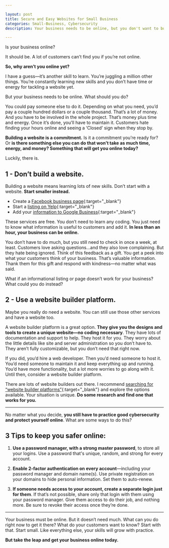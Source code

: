 ```yaml
---

layout: post
title: Secure and Easy Websites for Small Business
categories: Small-Business, Cybersecurity
description: Your business needs to be online, but you don't want to build a website. What else can you do that is easy,  secure, and will get your business online quickly?

---
```


Is your business online?

It should be. A lot of customers can’t find you if you’re not online.

**So, why aren’t you online yet?**

I have a guess—it’s another skill to learn. You’re juggling a million other things. You’re constantly learning new skills and you don’t have time or energy for tackling a website yet.

But your business needs to be online. What should you do?

<!--more-->

You could pay someone else to do it. Depending on what you need, you’d pay a couple hundred dollars or a couple thousand. That’s a lot of money. And you have to be involved in the whole project. That’s money plus time and energy. Once it’s done, you’ll have to maintain it. Customers hate finding your hours online and seeing a ‘Closed’ sign when they stop by. 

**Building a website is a commitment.** Is it a commitment you’re ready for? Or **is there something else you can do that won’t take as much time, energy, and money? Something that will get you online today?**

Luckily, there is.

## 1 - Don’t build a website. 
Building a website means learning lots of new skills. Don’t start with a website. **Start smaller instead.** 

- Create a [Facebook business page](https://www.facebook.com/business/){:target="_blank"}
- Start a [listing on Yelp](https://biz.yelp.com/){:target="_blank"}
- Add your [information to Google Business](https://www.google.com/business/){:target="_blank"}

These services are free. You don’t need to learn any coding. You just need to know what information is useful to customers and add it. **In less than an hour, your business can be online.**

You don’t have to do much, but you still need to check in once a week, at least. Customers love asking questions...and they also love complaining. But they hate being ignored. Think of this feedback as a gift. You get a peek into what your customers think of your business. That’s valuable information. Thank them for this gift and respond with kindness—no matter what was said.

What if an informational listing or page doesn’t work for your business? What could you do instead?

## 2 - Use a website builder platform.
Maybe you really do need a website. You can still use those other services and have a website too.

A website builder platform is a great option. **They give you the designs and tools to create a unique website—no coding necessary**. They have lots of documentation and support to help. They host it for you. They worry about the little details like site and server administration so you don’t have to. They aren’t fully customizable, but you don’t need that right now. 

If you did, you’d hire a web developer. Then you’d need someone to host it. You’d need someone to maintain it and keep everything up and running. You’d have more functionality, but a lot more worries to go along with it. Until then, consider a website builder platform. 

There are lots of website builders out there. I recommend [searching for “website builder platforms”](https://duckduckgo.com/?q=website+builder+platforms&t=ffab&ia=web){:target="_blank"} and explore the options available. Your situation is unique. **Do some research and find one that works for you.**

---

No matter what you decide, **you still have to practice good cybersecurity and protect yourself online**. What are some ways to do this?

## 3 Tips to keep you safer online:
1. **Use a password manager, with a strong master password**, to store all your logins. Use a password that's unique, random, and strong for every account. 

2. **Enable 2-factor authentication on every account**—including your password manager and domain name(s). Use private registration on your domains to hide personal information. Set them  to auto-renew.

3. **If someone needs access to your account, create a separate login just for them**. If that’s not possible, share only that login with them using your password manager. Give them access to do their job, and nothing more. Be sure to revoke their access once they’re done.

---

Your business must be online. But it doesn’t need much. What can you do right now to get it there? What do your customers want to know? Start with that. Start small. Like everything else, your skills will grow with practice. 

**But take the leap and get your business online today.**
